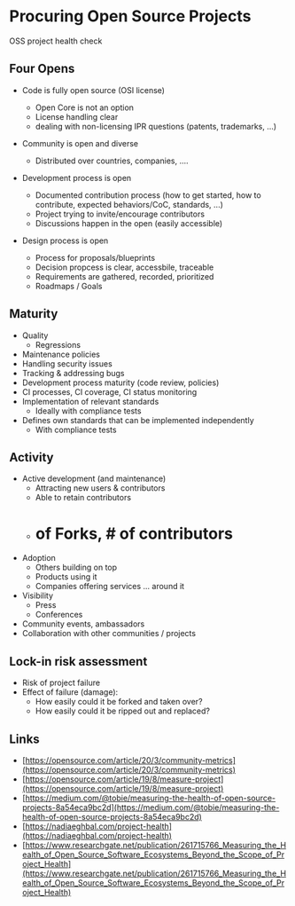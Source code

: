 # Procuring Open Source Projects

OSS project health check

## Four Opens

* Code is fully open source (OSI license)
	* Open Core is not an option
	* License handling clear
	* dealing with non-licensing IPR questions (patents, trademarks, ...)
* Community is open and diverse
	* Distributed over countries, companies, ....

* Development process is open
	- Documented contribution process (how to get started, how to contribute,
  	  expected behaviors/CoC, standards, ...)
	- Project trying to invite/encourage contributors
	- Discussions happen in the open (easily accessible)
  
* Design process is open
	- Process for proposals/blueprints
	- Decision propcess is clear, accessbile, traceable
	- Requirements are gathered, recorded, prioritized
	- Roadmaps / Goals

## Maturity

* Quality
	- Regressions
* Maintenance policies
* Handling security issues
* Tracking & addressing bugs
* Development process maturity (code review, policies)
* CI processes, CI coverage, CI status monitoring
* Implementation of relevant standards
	- Ideally with compliance tests
* Defines own standards that can be implemented independently
	- With compliance tests

## Activity

* Active development (and maintenance)
	- Attracting new users & contributors
	- Able to retain contributors
	- # of Forks, # of contributors
* Adoption
	- Others building on top
	- Products using it
	- Companies offering services ... around it
* Visibility
	- Press
	- Conferences
* Community events, ambassadors
* Collaboration with other communities / projects

## Lock-in risk assessment

* Risk of project failure
* Effect of failure (damage): 
	* How easily could it be forked and taken over?
	* How easily could it be ripped out and replaced?


## Links
* [https://opensource.com/article/20/3/community-metrics](https://opensource.com/article/20/3/community-metrics)
* [https://opensource.com/article/19/8/measure-project](https://opensource.com/article/19/8/measure-project)
* [https://medium.com/@tobie/measuring-the-health-of-open-source-projects-8a54eca9bc2d](https://medium.com/@tobie/measuring-the-health-of-open-source-projects-8a54eca9bc2d)
* [https://nadiaeghbal.com/project-health](https://nadiaeghbal.com/project-health)
* [https://www.researchgate.net/publication/261715766_Measuring_the_Health_of_Open_Source_Software_Ecosystems_Beyond_the_Scope_of_Project_Health](https://www.researchgate.net/publication/261715766_Measuring_the_Health_of_Open_Source_Software_Ecosystems_Beyond_the_Scope_of_Project_Health)

